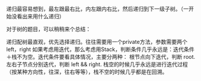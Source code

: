 递归最容易想到，最左跟最右比，内左跟内右比，然后递归到下一级子树。（一开始没看出来用什么递归）

对于树的题目，可以稍稍来个总结：

递归配树最直观，优先选择递归。往往需要用一个private方法，参数需要两个left，right
如果考虑用迭代，那么考虑用Stack，判断条件几乎永远是：迭代条件＋栈不为空。迭代条件要看具体情况，主要分两种：
根节点向下迭代，判断 root.
左右子节点分别迭代，判断 left && right.
栈空的时候几乎永远是进行迭代过程（按某种方向性，往深，往右等等），栈不空的时候几乎都是在回溯。
